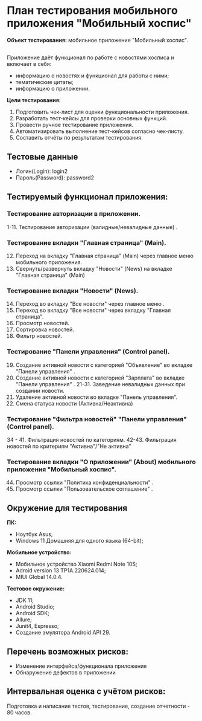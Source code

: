 # План тестирования мобильного приложения "Мобильный хоспис"

**Объект тестирования:** мобильное приложение "Мобильный хоспис".
##
Приложение даёт функционал по работе с новостями хосписа и включает в себя:
- информацию о новостях и функционал для работы с ними;
- тематические цитаты;
- информацию о приложении.

**Цели тестирования:**
1. Подготовить чек-лист для оценки функциональности приложения.
2. Разработать тест-кейсы для проверки основных функций.
3. Провести ручное тестирование приложения.
4. Автоматизировать выполнение тест-кейсов согласно чек-листу.
5. Составить отчёты по результатам тестирования.

## Тестовые данные
- Логин(Login): login2
- Пароль(Password): password2

## Тестируемый функционал приложения:

### Тестирование авторизации в приложении.

1-11. Тестирование авторизации (валидные/невалидные данные) .

### Тестирование вкладки "Главная страница" (Main).

12. Переход на вкладку "Главная страница" (Main) через главное меню мобильного приложения.
13. Свернуть/развернуть вкладку "Новости" (News) на вкладке "Главная страница" (Main) 

### Тестирование вкладки "Новости" (News).

14. Переход во вкладку "Все новости" через главное меню .
15. Переход во вкладку "Все новости" через вкладку "Главная страница".
16. Просмотр новостей.
17. Сортировка новостей.
18. Фильтр новостей.

### Тестирование "Панели управления" (Control panel).

19. Создание активной новости с категорией "Объявление" во вкладке "Панели управления" .
20. Создание активной новости с категорией "Зарплата" во вкладке "Панели управления" .
21-31. Заведение невалидных данных при создании новости.
32. Удаление активной новости во вкладке "Панель управления".
33. Смена статуса новости (Активна/Неактивна)

### Тестирование "Фильтра новостей" "Панели управления" (Control panel).

34 - 41. Фильтрация новостей по категориям.
42-43. Фильтрация новостей по критериям "Активна"/"Не активна"

### Тестирование вкладки "О приложении" (About) мобильного приложения "Мобильный хоспис".

44. Просмотр ссылки "Политика конфиденциальности" .
45. Просмотр ссылки "Пользовательское соглашение" .


 ## Окружение для тестирования 

**ПК:**
  
- Ноутбук Asus;
- Windows 11 Домашняя для одного языка (64-bit);

**Мобильное устройство:**

- Мобильное устройство Xiaomi Redmi Note 10S;
- Adroid version 13 TP1A.220624.014;
- MIUI Global 14.0.4.
  
**Тестовое окружение:**

- JDK 11;
- Android Studio;
- Android SDK;
- Allure;
- Junit4, Espresso;
- Создание эмулятора Android API 29.

## Перечень возможных рисков:

- Изменение интерфейса/функционала приложения
- Обнаружение дефектов в приложении


## Интервальная оценка с учётом рисков:

Подготовка и написание тестов, тестирование, создание отчетности - 80 часов.
